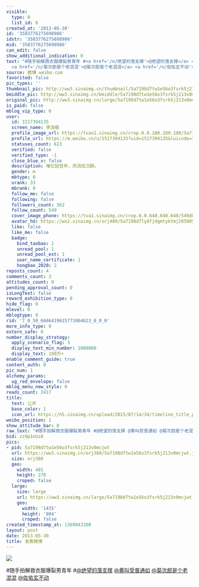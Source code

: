 ```yaml
---
visible:
  type: 0
  list_id: 0
created_at: '2013-05-30'
id: '3583776275698986'
idstr: '3583776275698986'
mid: '3583776275698986'
can_edit: false
show_additional_indication: 0
text: "#随手拍解救衣服爆裂男青年 #<a href='/n/绝望的落支撑'>@绝望的落支撑</a> <a href='/n/黄叫受普通如'>@黄叫受普通如</a>
  <a href='/n/菊次郎是个老混混'>@菊次郎是个老混混</a> <a href='/n/佐佑玄不动'>@佐佑玄不动</a> "
source: 微博 weibo.com
favorited: false
pic_types: ''
thumbnail_pic: http://ww3.sinaimg.cn/thumbnail/5a7198d7tw1e56o3fsrk5j213v0mcjwt.jpg
bmiddle_pic: http://ww3.sinaimg.cn/bmiddle/5a7198d7tw1e56o3fsrk5j213v0mcjwt.jpg
original_pic: http://ww3.sinaimg.cn/large/5a7198d7tw1e56o3fsrk5j213v0mcjwt.jpg
is_paid: false
mblog_vip_type: 0
user:
  id: 1517394135
  screen_name: 李消极
  profile_image_url: https://tvax2.sinaimg.cn/crop.0.0.180.180.180/5a7198d7ly8fjdgmtyktmj20500500so.jpg?KID=imgbed,tva&Expires=1606399686&ssig=NZUzwLgD5a
  profile_url: https://m.weibo.cn/u/1517394135?uid=1517394135&luicode=10000011&lfid=2304131517394135_-_WEIBO_SECOND_PROFILE_WEIBO
  statuses_count: 613
  verified: false
  verified_type: -1
  close_blue_v: false
  description: 唯忆轻狂年，风流任沉醉。
  gender: m
  mbtype: 0
  urank: 33
  mbrank: 0
  follow_me: false
  following: false
  followers_count: 362
  follow_count: 549
  cover_image_phone: https://tva1.sinaimg.cn/crop.0.0.640.640.640/549d0121tw1egm1kjly3jj20hs0hsq4f.jpg
  avatar_hd: https://wx2.sinaimg.cn/orj480/5a7198d7ly8fjdgmtyktmj20500500so.jpg
  like: false
  like_me: false
  badge:
    bind_taobao: 1
    unread_pool: 1
    unread_pool_ext: 1
    user_name_certificate: 1
    hongbao_2020: 2
reposts_count: 4
comments_count: 3
attitudes_count: 0
pending_approval_count: 0
isLongText: false
reward_exhibition_type: 0
hide_flag: 0
mlevel: 0
mblogtype: 0
rid: '7_0_50_6666419615771064623_0_0_0'
more_info_type: 0
extern_safe: 0
number_display_strategy:
  apply_scenario_flag: 3
  display_text_min_number: 1000000
  display_text: 100万+
enable_comment_guide: true
content_auth: 0
pic_num: 1
alchemy_params:
  ug_red_envelope: false
mblog_menu_new_style: 0
reads_count: 3417
title:
  text: 公开
  base_color: 1
  icon_url: https://h5.sinaimg.cn/upload/2015/07/14/34/timeline_title_public_default.png
weibo_position: 1
show_attitude_bar: 0
raw_text: "#随手拍解救衣服爆裂男青年 #@绝望的落支撑 @黄叫受普通如 @菊次郎是个老混混 @佐佑玄不动 ​​​"
bid: zz9p1nUz8
pics:
- pid: 5a7198d7tw1e56o3fsrk5j213v0mcjwt
  url: https://ww3.sinaimg.cn/orj360/5a7198d7tw1e56o3fsrk5j213v0mcjwt.jpg
  size: orj360
  geo:
    width: 481
    height: 270
    croped: false
  large:
    size: large
    url: https://ww3.sinaimg.cn/large/5a7198d7tw1e56o3fsrk5j213v0mcjwt.jpg
    geo:
      width: '1435'
      height: '804'
      croped: false
created_timestamp_at: 1369843200
layout: post
date: 2013-05-30
title: 发表微博
---
```


![](https://image.baidu.com/search/down?url=http://ww3.sinaimg.cn/large/5a7198d7tw1e56o3fsrk5j213v0mcjwt.jpg)

#随手拍解救衣服爆裂男青年 #<a href='/n/绝望的落支撑'>@绝望的落支撑</a> <a href='/n/黄叫受普通如'>@黄叫受普通如</a> <a href='/n/菊次郎是个老混混'>@菊次郎是个老混混</a> <a href='/n/佐佑玄不动'>@佐佑玄不动</a> 

